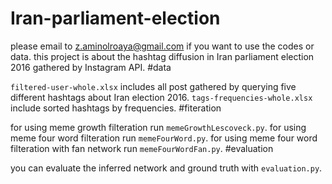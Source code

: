 # Iran-parliament-election
please email to z.aminolroaya@gmail.com if you want to use the codes or data.
this project is about the hashtag diffusion in Iran parliament election 2016 gathered by Instagram API.
#data 

`filtered-user-whole.xlsx` includes all post gathered by querying five different hashtags about Iran election 2016.
`tags-frequencies-whole.xlsx` include sorted hashtags by frequencies.
#fiteration

for using meme growth filteration run `memeGrowthLescoveck.py`.
for using meme four word filteration run `memeFourWord.py`.
for using meme four word filteration with fan network run `memeFourWordFan.py`.
#evaluation

you can evaluate the inferred network and ground truth with `evaluation.py`.





